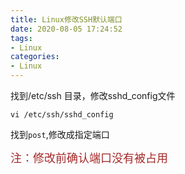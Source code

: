 ```yaml
---
title: Linux修改SSH默认端口
date: 2020-08-05 17:24:52
tags:
- Linux
categories:
- Linux
---
```


找到/etc/ssh 目录，修改sshd_config文件

<!--more-->

```shell
vi /etc/ssh/sshd_config
```

找到`post`,修改成指定端口

<font color=#A52A2A size=4 >注：修改前确认端口没有被占用</font>

